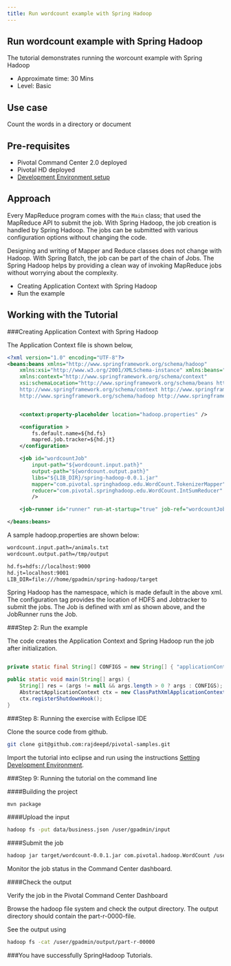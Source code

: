```yaml
---
title: Run wordcount example with Spring Hadoop
---
```


Run wordcount example with Spring Hadoop
--------------------------------------
The tutorial demonstrates running the worcount example with Spring Hadoop

* Approximate time: 30 Mins
* Level: Basic

Use case
--------
Count the words in a directory or document

Pre-requisites
-------------
* Pivotal Command Center 2.0 deployed
* Pivotal HD deployed
* [Development Environment setup](../setting-development.html)

Approach
--------
Every MapReduce program comes with the `Main` class; that used the MapReduce API to submit the job.
With Spring Hadoop, the job creation is handled by Spring Hadoop. The jobs can be submitted with various configuration options without changing the code. 

Designing and writing of Mapper and Reduce classes does not change with Hadoop. With Spring Batch, the job can be part of the chain of Jobs. The Spring Hadoop helps by providing a clean way of invoking MapReduce jobs without worrying about the complexity.

*  Creating Application Context with Spring Hadoop
*  Run the example

Working with the Tutorial
------------------------

###Creating Application Context with Spring Hadoop

The Application Context file is shown below,

```xml
<?xml version="1.0" encoding="UTF-8"?>
<beans:beans xmlns="http://www.springframework.org/schema/hadoop"
	xmlns:xsi="http://www.w3.org/2001/XMLSchema-instance" xmlns:beans="http://www.springframework.org/schema/beans"
	xmlns:context="http://www.springframework.org/schema/context"
	xsi:schemaLocation="http://www.springframework.org/schema/beans http://www.springframework.org/schema/beans/spring-beans.xsd
	http://www.springframework.org/schema/context http://www.springframework.org/schema/context/spring-context.xsd
	http://www.springframework.org/schema/hadoop http://www.springframework.org/schema/hadoop/spring-hadoop.xsd">


	<context:property-placeholder location="hadoop.properties" />

	<configuration >
		fs.default.name=${hd.fs}
		mapred.job.tracker=${hd.jt}
	</configuration>

	<job id="wordcountJob" 
		input-path="${wordcount.input.path}"
		output-path="${wordcount.output.path}"
		libs="${LIB_DIR}/spring-hadoop-0.0.1.jar"
		mapper="com.pivotal.springhadoop.edu.WordCount.TokenizerMapper"
		reducer="com.pivotal.springhadoop.edu.WordCount.IntSumReducer" 
		/>

	<job-runner id="runner" run-at-startup="true" job-ref="wordcountJob" />

</beans:beans>
```

A sample hadoop.properties are shown below:

```xml
wordcount.input.path=/animals.txt
wordcount.output.path=/tmp/output

hd.fs=hdfs://localhost:9000
hd.jt=localhost:9001
LIB_DIR=file:///home/gpadmin/spring-hadoop/target
```

Spring Hadoop has the namespace, which is made default in the above xml.
The configuration tag provides the location of HDFS and Jobtracker to submit the jobs.
The Job is defined with xml as shown above, and the JobRunner runs the Job.


###Step 2: Run the example

The code creates the Application Context and Spring Hadoop run the job after initialization. 

```java

private static final String[] CONFIGS = new String[] { "applicationContext.xml" };

public static void main(String[] args) {
	String[] res = (args != null && args.length > 0 ? args : CONFIGS);
	AbstractApplicationContext ctx = new ClassPathXmlApplicationContext(res);
	ctx.registerShutdownHook();
}

```

###Step 8: Running the exercise with Eclipse IDE

Clone the source code from github.

```bash
git clone git@github.com:rajdeepd/pivotal-samples.git
```

Import the tutorial into eclipse and run using the instructions [Setting Development Environment](../setting-development.html).

###Step 9: Running the tutorial on the command line

####Building the project 
```bash
mvn package
```

####Upload the input

```bash
hadoop fs -put data/business.json /user/gpadmin/input
```

####Submit the job

```bash
hadoop jar target/wordcount-0.0.1.jar com.pivotal.hadoop.WordCount /user/gpadmin/input /user/gpadmin/output
```
Monitor the job status in the Command Center dashboard.

####Check the output

Verify the job in the Pivotal Command Center Dashboard

Browse the hadoop file system and check the output directory. The output directory should contain the part-r-0000-file.

See the output using

```bash
hadoop fs -cat /user/gpadmin/output/part-r-00000
```

###You have successfully SpringHadoop Tutorials.

